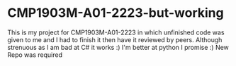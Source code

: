 # CMP1903M-A01-2223-but-working
This is my project for CMP1903M-A01-2223 in which unfinished code was given to me and I had to finish it then have it reviewed by peers. Although strenuous as I am bad at C# it works :)
I'm better at python I promise :)
New Repo was required
